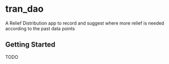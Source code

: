 # tran_dao

A Relief Distribution app to record and suggest where more relief is needed according to the past data points

## Getting Started

TODO

